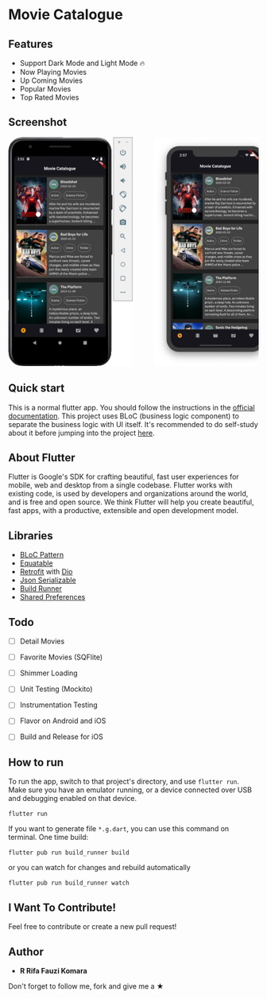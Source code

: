 # Movie Catalogue


## Features
*  Support Dark Mode and Light Mode 🔥
*  Now Playing Movies
*  Up Coming Movies
*  Popular Movies
*  Top Rated Movies


## Screenshot
<pre>
<img src="screenshot/Android.png" width="250" height="460">     <img src="screenshot/iOS.png" width="250" height="460">
</pre>


## Quick start
This is a normal flutter app. You should follow the instructions in the [official documentation](https://flutter.io/docs/get-started/install).
This project uses BLoC (business logic component) to separate the business logic with UI itself.
It's recommended to do self-study about it before jumping into the project [here](https://bloclibrary.dev/).


## About Flutter
Flutter is Google's SDK for crafting beautiful, fast user experiences for
mobile, web and desktop from a single codebase. Flutter works with existing
code, is used by developers and organizations around the world, and is free
and open source. We think Flutter will help you create beautiful, fast apps, with a productive,
extensible and open development model.


## Libraries
* [BLoC Pattern](https://bloclibrary.dev/)
* [Equatable](https://pub.dev/packages/equatable)
* [Retrofit](https://pub.dartlang.org/packages/retrofit) with [Dio](https://github.com/flutterchina/dio/)
* [Json Serializable](https://pub.dev/packages/json_serializable)
* [Build Runner](https://pub.dev/packages/build_runner)
* [Shared Preferences](https://pub.dev/packages/shared_preferences)


## Todo
* [ ] Detail Movies
* [ ] Favorite Movies (SQFlite)
* [ ] Shimmer Loading
* [ ] Unit Testing (Mockito)
* [ ] Instrumentation Testing
* [ ] Flavor on Android and iOS
* [ ] Build and Release for iOS


## How to run
To run the app, switch to that project's directory, and use `flutter run`. Make sure you have an emulator running, or a device connected over USB and debugging enabled on that device.

```console
flutter run
```

If you want to generate file `*.g.dart`, you can use this command on terminal.
One time build:
```console
flutter pub run build_runner build
```
or you can watch for changes and rebuild automatically
```console
flutter pub run build_runner watch
```


## I Want To Contribute!
Feel free to contribute or create a new pull request!


## Author

* **R Rifa Fauzi Komara**

Don't forget to follow me, fork and give me a ★
